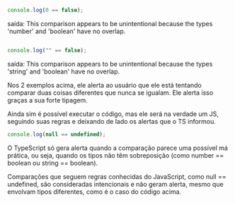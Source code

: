 ```TypeScript
console.log(0 == false);
``` 

saída: This comparison appears to be unintentional because the types 'number' 
and 'boolean' have no overlap.

```TypeScript

console.log("" == false);
```

saída: This comparison appears to be unintentional because the types 'string'
and 'boolean' have no overlap.

Nos 2 exemplos acima, ele alerta ao usuário que ele está tentando comparar 
duas coisas diferentes que nunca se igualam.
Ele alerta isso graças a sua forte tipagem.

Ainda sim é possível executar o código, mas ele será na verdade um JS, seguindo suas regras
e deixando de lado os alertas que o TS informou.






```TypeScript
console.log(null == undefined);
```

O TypeScript só gera alerta quando a comparação parece uma possível má prática,
ou seja, quando os tipos não têm sobreposição (como number == boolean ou string == boolean).

Comparações que seguem regras conhecidas do JavaScript, como null == undefined, são consideradas
intencionais e não geram alerta, mesmo que envolvam tipos diferentes, como é o caso do código acima.






